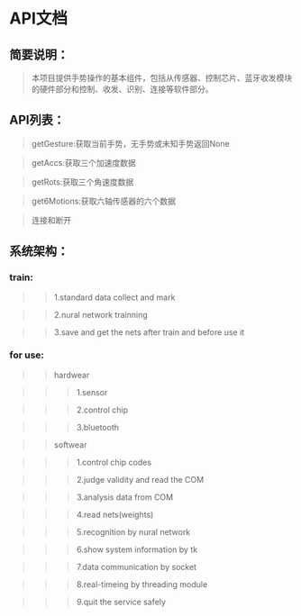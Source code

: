 # API文档

## 简要说明：
> 本项目提供手势操作的基本组件，包括从传感器、控制芯片、蓝牙收发模块的硬件部分和控制、收发、识别、连接等软件部分。
## API列表：
>getGesture:获取当前手势，无手势或未知手势返回None

>getAccs:获取三个加速度数据

>getRots:获取三个角速度数据

>get6Motions:获取六轴传感器的六个数据

>连接和断开

## 系统架构：
### train:

>>1.standard data collect and mark

>>2.nural network trainning

>>3.save and get the nets after train and before use it

### for use:

>>hardwear

>>>1.sensor

>>>2.control chip

>>>3.bluetooth

>>softwear

>>>1.control chip codes

>>>2.judge validity and read the COM

>>>3.analysis data from COM

>>>4.read nets(weights)

>>>5.recognition by nural network

>>>6.show system information by tk

>>>7.data communication by socket

>>>8.real-timeing by threading module

>>>9.quit the service safely
